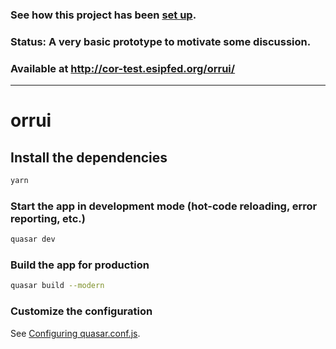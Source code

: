 ### See how this project has been [set up](setup).

### Status:  A very basic prototype to motivate some discussion. 

### Available at http://cor-test.esipfed.org/orrui/ 

 
----

# orrui

## Install the dependencies
```bash
yarn
```

### Start the app in development mode (hot-code reloading, error reporting, etc.)
```bash
quasar dev
```


### Build the app for production
```bash
quasar build --modern
```

### Customize the configuration
See [Configuring quasar.conf.js](https://quasar.dev/quasar-cli/quasar-conf-js).
